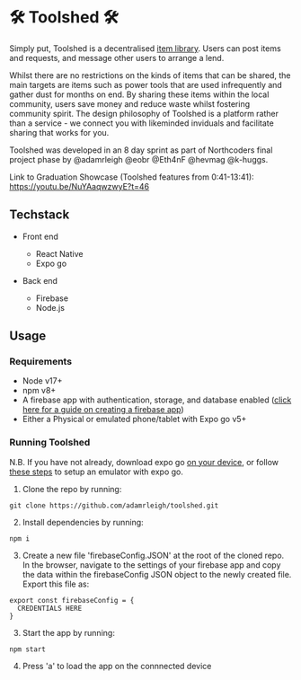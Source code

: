 # 🛠 Toolshed 🛠


Simply put, Toolshed is a decentralised [item library](https://en.wikipedia.org/wiki/Borrowing_center). Users can post items and requests, and message other users to arrange a lend.

Whilst there are no restrictions on the kinds of items that can be shared, the main targets are items such as power tools that are used infrequently and gather dust for months on end.
By sharing these items within the local community, users save money and reduce waste whilst fostering community spirit. 
The design philosophy of Toolshed is a platform rather than a service - we connect you with likeminded inviduals and facilitate sharing that works for you.



Toolshed was developed in an 8 day sprint as part of Northcoders final project phase by @adamrleigh @eobr @Eth4nF @hevmag @k-huggs.

Link to Graduation Showcase (Toolshed features from 0:41-13:41): https://youtu.be/NuYAaqwzwyE?t=46 


## Techstack

- Front end
  - React Native
  - Expo go

- Back end
  - Firebase
  - Node.js  

## Usage

### Requirements

- Node v17+
- npm v8+
- A firebase app with authentication, storage, and database enabled ([click here for a guide on creating a firebase app](https://firebase.google.com/docs/web/setup?continue=https%3A%2F%2Ffirebase.google.com%2Flearn%2Fpathways%2Ffirebase-web%23article-https%3A%2F%2Ffirebase.google.com%2Fdocs%2Fweb%2Fsetup))
- Either a Physical or emulated phone/tablet with Expo go v5+

### Running Toolshed

N.B. If you have not already, download expo go [on your device](https://expo.dev/expo-go), or follow [these steps](https://docs.expo.dev/workflow/android-studio-emulator/) to setup an emulator with expo go.

1. Clone the repo by running:
```
git clone https://github.com/adamrleigh/toolshed.git
```

2. Install dependencies by running: 
```
npm i
```

3. Create a new file 'firebaseConfig.JSON' at the root of the cloned repo. 
In the browser, navigate to the settings of your firebase app and copy the data within the firebaseConfig JSON object to the newly created file. Export this file as:

```
export const firebaseConfig = {
  CREDENTIALS HERE
}
```

3. Start the app by running:
```
npm start
```

4. Press 'a' to load the app on the connnected device
